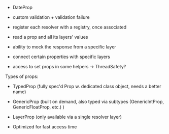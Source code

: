 - DateProp

- custom validation + validation failure
- register each resolver with a registry, once associated

- read a prop and all its layers' values

- ability to mock the response from a specific layer
- connect certain properties with specific layers

- access to set props in some helpers -> ThreadSafety?

Types of props:
- TypedProp (fully spec'd Prop w. dedicated class object, needs a better name)
- GenericProp (built on demand, also typed via subtypes (GenericIntProp, GenericFloatProp, etc.) )
- LayerProp (only available via a single resolver layer)

- Optimized for fast access time
